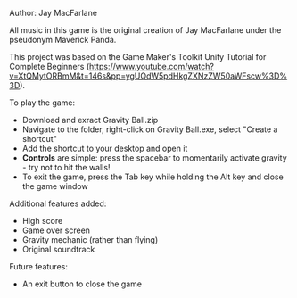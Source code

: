 Author: Jay MacFarlane

All music in this game is the original creation of Jay MacFarlane under the pseudonym Maverick Panda.

This project was based on the Game Maker's Toolkit Unity Tutorial for Complete Beginners (https://www.youtube.com/watch?v=XtQMytORBmM&t=146s&pp=ygUQdW5pdHkgZXNzZW50aWFscw%3D%3D).

To play the game:
- Download and exract Gravity Ball.zip
- Navigate to the folder, right-click on Gravity Ball.exe, select "Create a shortcut"
- Add the shortcut to your desktop and open it
- **Controls** are simple: press the spacebar to momentarily activate gravity - try not to hit the walls!
- To exit the game, press the Tab key while holding the Alt key and close the game window


Additional features added:
- High score
- Game over screen
- Gravity mechanic (rather than flying)
- Original soundtrack


Future features:
- An exit button to close the game
